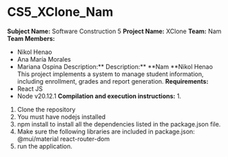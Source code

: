# CS5_XClone_Nam
**Subject Name:** Software Construction 5
**Project Name:** XClone
**Team:** Nam
**Team Members:**
* Nikol Henao
* Ana María Morales
* Mariana Ospina
Description:** Description:** **Nam **Nikol Henao
This project implements a system to manage student information,
including enrollment, grades and report generation.
**Requirements:**
* React JS
* Node v20.12.1
**Compilation and execution instructions:** 1.
1. Clone the repository
2. You must have nodejs installed
3. npm install to install all the dependencies listed in the package.json file.
4. Make sure the following libraries are included in package.json:
    @mui/material
    react-router-dom
5. run the application.


